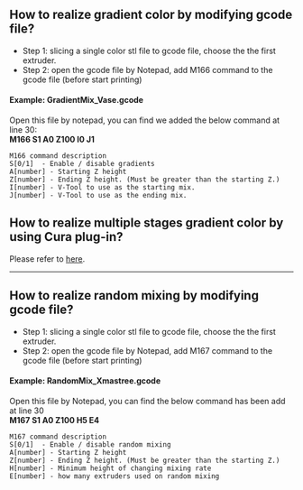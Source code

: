 ## How to realize gradient color by modifying gcode file? 
- Step 1: slicing a single color stl file to gcode file, choose the the first extruder.  
- Step 2: open the gcode file by Notepad, add M166 command to the gcode file (before start printing)  
#### Example: GradientMix_Vase.gcode 
Open this file by notepad, you can find we added the below command at line 30:  
**M166 S1 A0 Z100 I0 J1**     
>
    M166 command description  
    S[0/1]  - Enable / disable gradients  
    A[number] - Starting Z height  
    Z[number] - Ending Z height. (Must be greater than the starting Z.)  
    I[number] - V-Tool to use as the starting mix.  
    J[number] - V-Tool to use as the ending mix.  

## How to realize multiple stages gradient color by using Cura plug-in?
Please refer to [here](https://github.com/ZONESTAR3D/Slicing-Guide/tree/master/cura/plugins).

----
## How to realize random mixing by modifying gcode file? 
- Step 1: slicing a single color stl file to gcode file, choose the the first extruder.  
- Step 2: open the gcode file by Notepad, add M167 command to the gcode file (before start printing)  
#### Example: RandomMix_Xmastree.gcode
Open this file by Notepad, you can find the below command has been add at line 30  
**M167 S1 A0 Z100 H5 E4**   
>
    M167 command description   
    S[0/1]  - Enable / disable random mixing    
    A[number] - Starting Z height    
    Z[number] - Ending Z height. (Must be greater than the starting Z.)    
    H[number] - Minimum height of changing mixing rate   
    E[number] - how many extruders used on random mixing   

